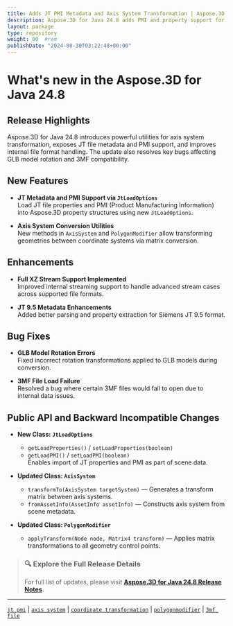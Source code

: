 ```yaml
---
title: Adds JT PMI Metadata and Axis System Transformation | Aspose.3D for Java 24.8
description: Aspose.3D for Java 24.8 adds PMI and property support for JT files, axis system conversion utilities, and fixes 3MF and GLB transformation issues.
layout: package
type: repository
weight: 00	#rem
publishDate: "2024-08-30T03:22:48+00:00"
---
```


# What's new in the Aspose.3D for Java 24.8

## Release Highlights

Aspose.3D for Java 24.8 introduces powerful utilities for axis system transformation, exposes JT file metadata and PMI support, and improves internal file format handling. The update also resolves key bugs affecting GLB model rotation and 3MF compatibility.

## New Features

- **JT Metadata and PMI Support via `JtLoadOptions`**  
  Load JT file properties and PMI (Product Manufacturing Information) into Aspose.3D property structures using new `JtLoadOptions`.

- **Axis System Conversion Utilities**  
  New methods in `AxisSystem` and `PolygonModifier` allow transforming geometries between coordinate systems via matrix conversion.

## Enhancements

- **Full XZ Stream Support Implemented**  
  Improved internal streaming support to handle advanced stream cases across supported file formats.

- **JT 9.5 Metadata Enhancements**  
  Added better parsing and property extraction for Siemens JT 9.5 format.

## Bug Fixes

- **GLB Model Rotation Errors**  
  Fixed incorrect rotation transformations applied to GLB models during conversion.

- **3MF File Load Failure**  
  Resolved a bug where certain 3MF files would fail to open due to internal data issues.

## Public API and Backward Incompatible Changes

- **New Class: `JtLoadOptions`**
  - `getLoadProperties()` / `setLoadProperties(boolean)`  
  - `getLoadPMI()` / `setLoadPMI(boolean)`  
  Enables import of JT properties and PMI as part of scene data.

- **Updated Class: `AxisSystem`**
  - `transformTo(AxisSystem targetSystem)` — Generates a transform matrix between axis systems.
  - `fromAssetInfo(AssetInfo assetInfo)` — Constructs axis system from scene metadata.

- **Updated Class: `PolygonModifier`**
  - `applyTransform(Node node, Matrix4 transform)` — Applies matrix transformations to all geometry control points.

> ### 🔍 Explore the Full Release Details
>
> For full list of updates, please visit **[Aspose.3D for Java 24.8 Release Notes](https://releases.aspose.com/3d/java/release-notes/2024/aspose-3d-for-java-24-8-release-notes/).**

---

[`jt pmi`](https://search.aspose.com/q/jt-pmi.html) | [`axis system`](https://search.aspose.com/q/axis-system.html) | [`coordinate transformation`](https://search.aspose.com/q/coordinate-transformation.html) | [`polygonmodifier`](https://search.aspose.com/q/polygonmodifier.html) | [`3mf file`](https://search.aspose.com/q/3mf-file.html)
